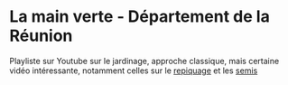 # La main verte - Département de la Réunion

Playliste sur Youtube sur le jardinage, approche classique, mais
certaine vidéo intéressante, notamment celles sur le [repiquage](https://yewtu.be/watch?v=p1DlK2c22Ew&list=PLWn_5mai5uuUBHnm-AwahHefqwM4_eRhX&index=5) et
les [semis](https://yewtu.be/watch?v=s8jyZPMiP4g&list=PLWn_5mai5uuUBHnm-AwahHefqwM4_eRhX&index=6)
